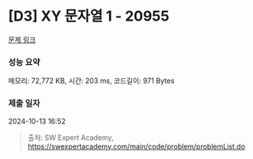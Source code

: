 # [D3] XY 문자열 1 - 20955 

[문제 링크](https://swexpertacademy.com/main/code/problem/problemDetail.do?contestProbId=AY_gm8_6NjcDFAVF) 

### 성능 요약

메모리: 72,772 KB, 시간: 203 ms, 코드길이: 971 Bytes

### 제출 일자

2024-10-13 16:52



> 출처: SW Expert Academy, https://swexpertacademy.com/main/code/problem/problemList.do